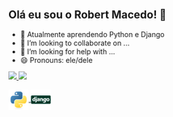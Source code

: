 ## Olá eu sou o Robert Macedo! 👋

- 🌱 Atualmente aprendendo Python e Django
- 👯 I’m looking to collaborate on ...
- 🤔 I’m looking for help with ...
- 😄 Pronouns: ele/dele

<div>
  <a href="https://github.com/robertomacedo">  
  <img height="180em" src="https://github-readme-stats.vercel.app/api?username=robertomacedo&show_icons=true&theme=dracula&include_all_commit=true&count_private=true"/>
    
  <img height="180em" src="https://github-readme-stats.vercel.app/api/top-langs/?username=robertomacedo&layout=compact&langs_count=16&theme=dracula"/>
</div>

 

<div style="display inline-block:"><br>
<img align="center" alt="macedo-Python" height-"30" width="40" src="https://raw.githubusercontent.com/devicons/devicon/master/icons/python/python-original.svg">
<img align="center" alt="macedo-Django" height-"30" width="40" src="https://raw.githubusercontent.com/devicons/devicon/master/icons/django/django-original.svg">
</div>

